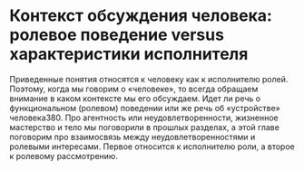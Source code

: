 # Контекст обсуждения человека: ролевое поведение versus характеристики исполнителя

Приведенные понятия относятся к человеку как к исполнителю ролей. Поэтому, когда мы говорим о «человеке», то всегда обращаем внимание в каком контексте мы его обсуждаем. Идет ли речь о функциональном (ролевом) поведении или же речь об «устройстве» человека380.
Про агентность или неудовлетворенности, жизненное мастерство и тело мы поговорили в прошлых разделах, а этой главе поговорим про взаимосвязь между неудовлетворенностями и ролевыми интересами. Первое относится к исполнителю роли, а второе к ролевому рассмотрению.
